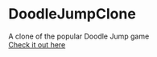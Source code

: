 # DoodleJumpClone
A clone of the popular Doodle Jump game
<br>
[Check it out here](https://doodlejumpclone.on.fleek.co)
